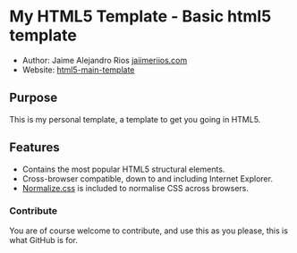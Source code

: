 # My HTML5 Template - Basic html5 template
- Author: Jaime Alejandro Rios [jaiimeriios.com](http://jaiimeriios.com/)
- Website: [html5-main-template](https://jaiimeriios.github.io/html5-Main-Template/)

## Purpose
This is my personal template, a template to get you going in HTML5.

## Features
- Contains the most popular HTML5 structural elements.
- Cross-browser compatible, down to and including Internet Explorer.
- [Normalize.css](http://necolas.github.com/normalize.css/) is included to normalise CSS across browsers.

### Contribute
You are of course welcome to contribute, and use this as you please, this is what GitHub is for.
